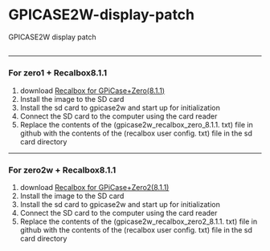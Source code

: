 # GPICASE2W-display-patch
GPICASE2W display patch

## 

--------------------
### For zero1 + Recalbox8.1.1
1. download [Recalbox for GPiCase+Zero(8.1.1)](https://upgrade.recalbox.com/latest/download-wizard/rpi1/recalbox-rpi1.img.xz)
2. Install the image to the SD card
3. Install the sd card to gpicase2w and start up for initialization
4. Connect the SD card to the computer using the card reader
5. Replace the contents of the (gpicase2w_recalbox_zero_8.1.1. txt) file in github with the contents of the (recalbox user config. txt) file in the sd card directory


--------------------
### For zero2w + Recalbox8.1.1
1. download [Recalbox for GPiCase+Zero2(8.1.1)](https://upgrade.recalbox.com/latest/download-wizard/rpizero2legacy/recalbox-rpizero2legacy.img.xz)
2. Install the image to the SD card
3. Install the sd card to gpicase2w and start up for initialization
4. Connect the SD card to the computer using the card reader
5. Replace the contents of the (gpicase2w_recalbox_zero2_8.1.1. txt) file in github with the contents of the (recalbox user config. txt) file in the sd card directory
